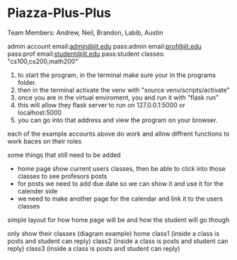 # Piazza-Plus-Plus

Team Members: Andrew, Neil, Brandon, Labib, Austin

admin account
	email:admin@iit.edu
	pass:admin
	email:prof@iit.edu
	pass:prof
    	email:student@iit.edu
    	pass:student
    	classes: "cs100,cs200,math200"

1) to start the program, in the terminal make sure your in the programs folder.
2) then in the terminal activate the venv with "source venv/scripts/activate"
3) once you are in the virtual enviroment, you and run it with "flask run"
4) this will allow they flask server to run on 127.0.0.1:5000 or localhost:5000
5) you can go into that address and view the program on your browser.

each of the example accounts above do work and allow diffrent functions to work baces on their roles

some things that still need to be added
 - home page show current users classes, then be able to click into those classes to see profesors posts
 - for posts we need to add due date so we can show it and use it for the calender side
 - we need to make another page for the calendar and link it to the users classes
 
simple layout for how home page will be and how the student will go though

only show their classes
		(diagram example)
			home
				class1
					(inside a class is posts and student can reply)
                class2
					(inside a class is posts and student can reply)
                class3
					(inside a class is posts and student can reply)

